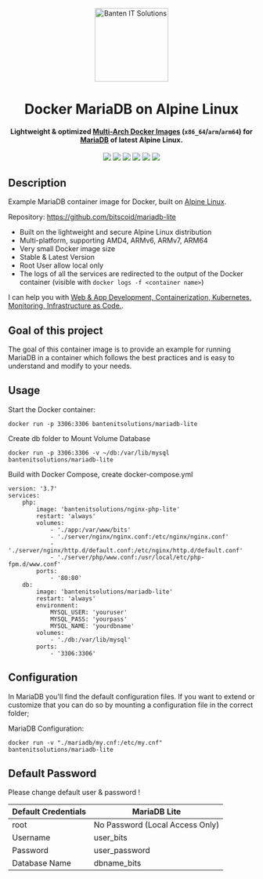 <div>
  <div align="center">
    <a href="https://bits.co.id">
      <img
        alt="Banten IT Solutions"
        src="https://bits.co.id/wp-content/uploads/Logo.png"
        width="150">
    </a>
  </div>

  <h1 align="center">Docker MariaDB on Alpine Linux</h1>

  <h4 align="center">
    Lightweight & optimized <a href="https://www.docker.com/blog/how-to-rapidly-build-multi-architecture-images-with-buildx/">Multi-Arch Docker Images</a> (<code>x86_64</code>/<code>arm</code>/<code>arm64</code>) for <a href="https://bits.co.id">MariaDB</a> of latest Alpine Linux.
  </h4>

  <div align="center">
    <a href="https://hub.docker.com/r/bantenitsolutions/mariadb-lite/" title="MariaDB Lite"><img src="https://img.shields.io/docker/pulls/bantenitsolutions/mariadb-lite.svg"></a> 
    <a href="https://hub.docker.com/r/bantenitsolutions/mariadb-lite/" title="Docker Image Version (tag latest semver)"><img src="https://img.shields.io/docker/v/bantenitsolutions/mariadb-lite/2.0"></a> 
    <a href="https://hub.docker.com/r/bantenitsolutions/mariadb-lite/tags" title="Docker Image Size (tag)"><img src="https://img.shields.io/docker/image-size/bantenitsolutions/mariadb-lite/2.0"></a> 
    <a href="https://hub.docker.com/r/bantenitsolutions/mariadb-lite/" title="MariaDB 11.2.2"><img src="https://img.shields.io/badge/mariadb-11.2.2-brightgreen.svg"></a> 
    <a href="https://github.com/bitscoid/mariadb-lite/actions/workflows/build.yml" title="Docker Test Image"><img src="https://github.com/bitscoid/mariadb-lite/actions/workflows/build.yml/badge.svg?branch=master"></a> 
    <a href="https://bits.co.id" title="License MIT"><img src="https://img.shields.io/badge/license-MIT-blue.svg"></a> 
  </div>
</div>


## Description
Example MariaDB container image for Docker, built on [Alpine Linux](https://www.alpinelinux.org/).

Repository: https://github.com/bitscoid/mariadb-lite

* Built on the lightweight and secure Alpine Linux distribution
* Multi-platform, supporting AMD4, ARMv6, ARMv7, ARM64
* Very small Docker image size
* Stable & Latest Version
* Root User allow local only
* The logs of all the services are redirected to the output of the Docker container (visible with `docker logs -f <container name>`)

I can help you with [Web & App Development, Containerization, Kubernetes, Monitoring, Infrastructure as Code.](https://bits.co.id).

## Goal of this project
The goal of this container image is to provide an example for running MariaDB in a container which follows
the best practices and is easy to understand and modify to your needs.

## Usage

Start the Docker container:

    docker run -p 3306:3306 bantenitsolutions/mariadb-lite

Create db folder to Mount Volume Database

    docker run -p 3306:3306 -v ~/db:/var/lib/mysql bantenitsolutions/mariadb-lite

Build with Docker Compose, create docker-compose.yml

    version: '3.7'
    services:
        php:
            image: 'bantenitsolutions/nginx-php-lite'
            restart: 'always'
            volumes:
                - './app:/var/www/bits'
                - './server/nginx/nginx.conf:/etc/nginx/nginx.conf'
                - './server/nginx/http.d/default.conf:/etc/nginx/http.d/default.conf'
                - './server/php/www.conf:/usr/local/etc/php-fpm.d/www.conf'
            ports:
                - '80:80'
        db:
            image: 'bantenitsolutions/mariadb-lite'
            restart: 'always'
            environment:
                MYSQL_USER: 'youruser'
                MYSQL_PASS: 'yourpass'
                MYSQL_NAME: 'yourdbname'
            volumes:
                - './db:/var/lib/mysql'
            ports:
                - '3306:3306'

## Configuration
In MariaDB you'll find the default configuration files.
If you want to extend or customize that you can do so by mounting a configuration file in the correct folder;

MariaDB Configuration:

    docker run -v "./mariadb/my.cnf:/etc/my.cnf" bantenitsolutions/mariadb-lite

## Default Password
Please change default user & password !

| **Default Credentials** 	| **MariaDB Lite**                	|
|-------------------------	|---------------------------------	|
| root                    	| No Password (Local Access Only) 	|
| Username                	| user_bits                       	|
| Password                	| user_password                   	|
| Database Name           	| dbname_bits                     	|
